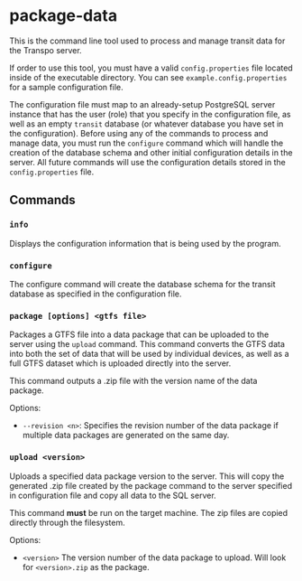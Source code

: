 # package-data

This is the command line tool used to process and manage transit data for the Transpo server. 

If order to use this tool, you must have a valid `config.properties` file located inside of the executable directory. You can see `example.config.properties` for a sample configuration file. 

The configuration file must map to an already-setup PostgreSQL server instance that has the user (role) that you specify in the configuration file, as well as an empty `transit` database (or whatever database you have set in the configuration). 
Before using any of the commands to process and manage data, you must run the `configure` command which will handle the creation of the database schema and other initial configuration details in the server.
All future commands will use the configuration details stored in the `config.properties` file.

## Commands

### `info`
Displays the configuration information that is being used by the program.

### `configure`
The configure command will create the database schema for the transit database as specified in the configuration file.

### `package [options] <gtfs file>`
Packages a GTFS file into a data package that can be uploaded to the server using the `upload` command. 
This command converts the GTFS data into both the set of data that will be used by individual devices, as well as a full GTFS dataset which is uploaded directly into the server.

This command outputs a .zip file with the version name of the data package.

Options:
 * `--revision <n>`: Specifies the revision number of the data package if multiple data packages are generated on the same day.
 
### `upload <version>` 
Uploads a specified data package version to the server. This will copy the generated .zip file created by the package command to the server specified in configuration file and copy all data to the SQL server.

This command **must** be run on the target machine. The zip files are copied directly through the filesystem.

Options:
 * `<version>` The version number of the data package to upload. Will look for `<version>.zip` as the package.